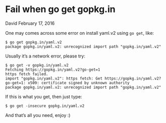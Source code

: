 Fail when go get gopkg.in
=========================

David February 17, 2016

One may comes across some error on install yaml.v2 using `go get`, like:

    $ go get gopkg.in/yaml.v2
    package gopkg.in/yaml.v2: unrecognized import path "gopkg.in/yaml.v2"

Usually it’s a network error, please try:

    $ go get -v gopkg.in/yaml.v2
    Fetching https://gopkg.in/yaml.v2?go-get=1
    https fetch failed.
    import "gopkg.in/yaml.v2": https fetch: Get https://gopkg.in/yaml.v2?go-get=1: x509: certificate signed by unknown authority
    package gopkg.in/yaml.v2: unrecognized import path "gopkg.in/yaml.v2"

If this is what you get, then just  type:


    $ go get -insecure gopkg.in/yaml.v2

And that’s all you need, enjoy :)